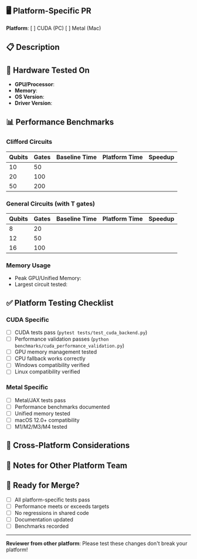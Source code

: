 ## 🖥️ Platform-Specific PR

**Platform**: [ ] CUDA (PC) [ ] Metal (Mac)

## 📋 Description
<!-- Describe your platform-specific changes -->

## 🧪 Hardware Tested On
<!-- Specify exact hardware configuration -->
- **GPU/Processor**:
- **Memory**:
- **OS Version**:
- **Driver Version**:

## 📊 Performance Benchmarks

### Clifford Circuits
| Qubits | Gates | Baseline Time | Platform Time | Speedup |
|--------|-------|---------------|---------------|---------|
| 10 | 50 | | | |
| 20 | 100 | | | |
| 50 | 200 | | | |

### General Circuits (with T gates)
| Qubits | Gates | Baseline Time | Platform Time | Speedup |
|--------|-------|---------------|---------------|---------|
| 8 | 20 | | | |
| 12 | 50 | | | |
| 16 | 100 | | | |

### Memory Usage
- Peak GPU/Unified Memory:
- Largest circuit tested:

## ✅ Platform Testing Checklist

### CUDA Specific
- [ ] CUDA tests pass (`pytest tests/test_cuda_backend.py`)
- [ ] Performance validation passes (`python benchmarks/cuda_performance_validation.py`)
- [ ] GPU memory management tested
- [ ] CPU fallback works correctly
- [ ] Windows compatibility verified
- [ ] Linux compatibility verified

### Metal Specific
- [ ] Metal/JAX tests pass
- [ ] Performance benchmarks documented
- [ ] Unified memory tested
- [ ] macOS 12.0+ compatibility
- [ ] M1/M2/M3/M4 tested

## 🔄 Cross-Platform Considerations
<!-- How do these changes affect other platforms? -->

## 📝 Notes for Other Platform Team
<!-- Any special considerations for the other platform -->

## 🚦 Ready for Merge?
- [ ] All platform-specific tests pass
- [ ] Performance meets or exceeds targets
- [ ] No regressions in shared code
- [ ] Documentation updated
- [ ] Benchmarks recorded

---

**Reviewer from other platform**: Please test these changes don't break your platform!
